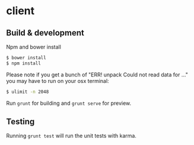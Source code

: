 # client

## Build & development

Npm and bower install
```bash
$ bower install
$ npm install
```

Please note if you get a bunch of "ERR! unpack Could not read data for ..." you may have to run on your osx terminal:
```bash
$ ulimit -n 2048
```

Run `grunt` for building and `grunt serve` for preview.

## Testing

Running `grunt test` will run the unit tests with karma.
